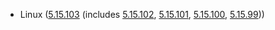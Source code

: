 - Linux ([5.15.103](https://git.kernel.org/pub/scm/linux/kernel/git/stable/linux.git/tag/?h=v5.15.103) (includes [5.15.102](https://lwn.net/Articles/925991), [5.15.101](https://lwn.net/Articles/925939), [5.15.100](https://lwn.net/Articles/925913), [5.15.99](https://lwn.net/Articles/925844)))
